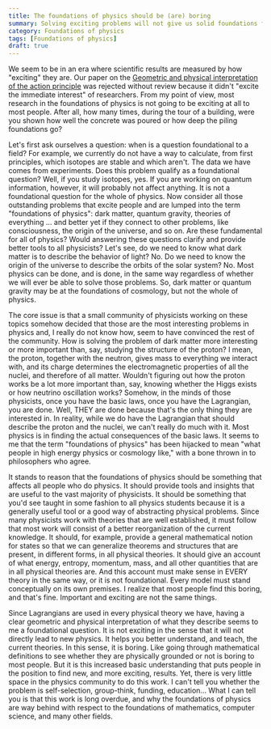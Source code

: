 ```yaml
---
title: The foundations of physics should be (are) boring
summary: Solving exciting problems will not give us solid foundations for physics
category: Foundations of physics
tags: [Foundations of physics]
draft: true
---
```


We seem to be in an era where scientific results are measured by how "exciting" they are. Our paper on the [Geometric and physical interpretation of the action principle](https://arxiv.org/abs/2208.06428) was rejected without review because it didn't "excite the immediate interest" of researchers. From my point of view, most research in the foundations of physics is not going to be exciting at all to most people. After all, how many times, during the tour of a building, were you shown how well the concrete was poured or how deep the piling foundations go?

Let's first ask ourselves a question: when is a question foundational to a field? For example, we currently do not have a way to calculate, from first principles, which isotopes are stable and which aren't. The data we have comes from experiments. Does this problem qualify as a foundational question? Well, if you study isotopes, yes. If you are working on quantum information, however, it will probably not affect anything. It is not a foundational question for the whole of physics. Now consider all those outstanding problems that excite people and are lumped into the term "foundations of physics": dark matter, quantum gravity, theories of everything ... and better yet if they connect to other problems, like consciousness, the origin of the universe, and so on. Are these fundamental for all of physics? Would answering these questions clarify and provide better tools to all physicists? Let's see, do we need to know what dark matter is to describe the behavior of light? No. Do we need to know the origin of the universe to describe the orbits of the solar system? No. Most physics can be done, and is done, in the same way regardless of whether we will ever be able to solve those problems. So, dark matter or quantum gravity may be at the foundations of cosmology, but not the whole of physics.

The core issue is that a small community of physicists working on these topics somehow decided that those are the most interesting problems in physics and, I really do not know how, seem to have convinced the rest of the community. How is solving the problem of dark matter more interesting or more important than, say, studying the structure of the proton? I mean, the proton, together with the neutron, gives mass to everything we interact with, and its charge determines the electromagnetic properties of all the nuclei, and therefore of all matter. Wouldn't figuring out how the proton works be a lot more important than, say, knowing whether the Higgs exists or how neutrino oscillation works? Somehow, in the minds of those physicists, once you have the basic laws, once you have the Lagrangian, you are done. Well, THEY are done because that's the only thing they are interested in. In reality, while we do have the Lagrangian that should describe the proton and the nuclei, we can't really do much with it. Most physics is in finding the actual consequences of the basic laws. It seems to me that the term "foundations of physics" has been hijacked to mean "what people in high energy physics or cosmology like," with a bone thrown in to philosophers who agree.

It stands to reason that the foundations of physics should be something that affects all people who do physics. It should provide tools and insights that are useful to the vast majority of physicists. It should be something that you'd see taught in some fashion to all physics students because it is a generally useful tool or a good way of abstracting physical problems. Since many physicists work with theories that are well established, it must follow that most work will consist of a better reorganization of the current knowledge. It should, for example, provide a general mathematical notion for states so that we can generalize theorems and structures that are present, in different forms, in all physical theories. It should give an account of what energy, entropy, momentum, mass, and all other quantities that are in all physical theories are. And this account must make sense in EVERY theory in the same way, or it is not foundational. Every model must stand conceptually on its own premises. I realize that most people find this boring, and that's fine. Important and exciting are not the same things.

Since Lagrangians are used in every physical theory we have, having a clear geometric and physical interpretation of what they describe seems to me a foundational question. It is not exciting in the sense that it will not directly lead to new physics. It helps you better understand, and teach, the current theories. In this sense, it is boring. Like going through mathematical definitions to see whether they are physically grounded or not is boring to most people. But it is this increased basic understanding that puts people in the position to find new, and more exciting, results. Yet, there is very little space in the physics community to do this work. I can't tell you whether the problem is self-selection, group-think, funding, education... What I can tell you is that this work is long overdue, and why the foundations of physics are way behind with respect to the foundations of mathematics, computer science, and many other fields.
